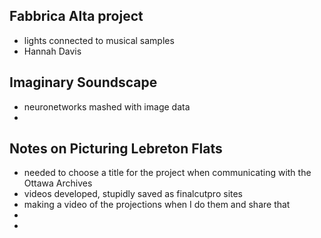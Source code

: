 ## Fabbrica Alta project
- lights connected to musical samples
- Hannah Davis

## Imaginary Soundscape
- neuronetworks mashed with image data
- 

## Notes on **Picturing Lebreton Flats**
- needed to choose a title for the project when communicating with the Ottawa Archives
- videos developed, stupidly saved as finalcutpro sites
- making a video of the projections when I do them and share that
- 
- 
